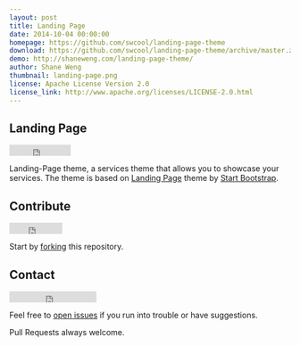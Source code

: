 ```yaml
---
layout: post
title: Landing Page
date: 2014-10-04 00:00:00
homepage: https://github.com/swcool/landing-page-theme
download: https://github.com/swcool/landing-page-theme/archive/master.zip
demo: http://shaneweng.com/landing-page-theme/
author: Shane Weng
thumbnail: landing-page.png
license: Apache License Version 2.0
license_link: http://www.apache.org/licenses/LICENSE-2.0.html
---
```


## Landing Page

<iframe
src="http://ghbtns.com/github-btn.html?user=swcool&repo=landing-page-theme&type=watch&count=true"
allowtransparency="true" frameborder="0" scrolling="0" width="110"
height="20"></iframe>

Landing-Page theme, a services theme that allows you to showcase your
services. The theme is based on [Landing
Page](http://startbootstrap.com/templates/landing-page/) theme by
[Start Bootstrap](http://startbootstrap.com/).

## Contribute

<iframe
src="http://ghbtns.com/github-btn.html?user=swcool&repo=landing-page-theme&type=fork&count=true"
allowtransparency="true" frameborder="0" scrolling="0" width="95"
height="20"></iframe>

Start by [forking](https://github.com/swcool/landing-page-theme/fork)
this repository.

## Contact

<iframe src="http://ghbtns.com/github-btn.html?user=swcool&type=follow"
allowtransparency="true" frameborder="0" scrolling="0" width="156"
height="20"></iframe>

Feel free to [open
issues](https://github.com/swcool/landing-page-theme/issues/new) if you
run into trouble or have suggestions.

Pull Requests always welcome.

